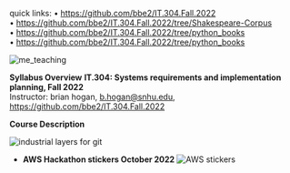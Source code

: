 quick links:
• https://github.com/bbe2/IT.304.Fall.2022  
• https://github.com/bbe2/IT.304.Fall.2022/tree/Shakespeare-Corpus  
• https://github.com/bbe2/IT.304.Fall.2022/tree/python_books   
• https://github.com/bbe2/IT.304.Fall.2022/tree/python_books  

![me_teaching](https://user-images.githubusercontent.com/59778456/201562431-34cc1cc4-1539-4121-9aa8-86a1f4173b8c.jpg)

**Syllabus Overview**
**IT.304: Systems requirements and implementation planning, Fall 2022**  
Instructor: brian hogan, b.hogan@snhu.edu, https://github.com/bbe2/IT.304.Fall.2022  

**Course Description**

![industrial layers for git](https://user-images.githubusercontent.com/59778456/189484527-4b742176-8912-4a30-bfe3-027db58fe3d2.JPG)  



- **AWS Hackathon stickers October 2022**
![AWS stickers](https://user-images.githubusercontent.com/59778456/199830336-d3ff3334-08c9-40ca-a115-f38257463b0e.jpg)
